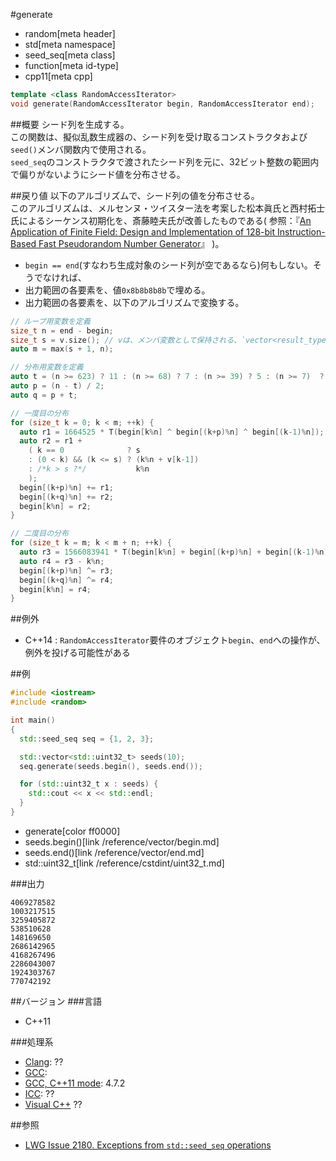 #generate
* random[meta header]
* std[meta namespace]
* seed_seq[meta class]
* function[meta id-type]
* cpp11[meta cpp]

```cpp
template <class RandomAccessIterator>
void generate(RandomAccessIterator begin, RandomAccessIterator end);
```

##概要
シード列を生成する。  
この関数は、擬似乱数生成器の、シード列を受け取るコンストラクタおよび`seed()`メンバ関数内で使用される。  
`seed_seq`のコンストラクタで渡されたシード列を元に、32ビット整数の範囲内で偏りがないようにシード値を分布させる。  


##戻り値
以下のアルゴリズムで、シード列の値を分布させる。  
このアルゴリズムは、メルセンヌ・ツイスター法を考案した松本眞氏と西村拓士氏によるシーケンス初期化を、斎藤睦夫氏が改善したものである( 参照：『[An Application of Finite Field: Design and Implementation of 128-bit Instruction-Based Fast Pseudorandom Number Generator](http://www.math.sci.hiroshima-u.ac.jp/~m-mat/MT/SFMT/M062821.pdf)』 )。

- `begin == end`(すなわち生成対象のシード列が空であるなら)何もしない。そうでなければ、
- 出力範囲の各要素を、値`0x8b8b8b8b`で埋める。
- 出力範囲の各要素を、以下のアルゴリズムで変換する。

```cpp
// ループ用変数を定義
size_t n = end - begin;
size_t s = v.size(); // vは、メンバ変数として保持される、`vector<result_type>`型のシード列オブジェクト
auto m = max(s + 1, n);

// 分布用変数を定義
auto t = (n >= 623) ? 11 : (n >= 68) ? 7 : (n >= 39) ? 5 : (n >= 7)  ? 3 : (n - 1) / 2;
auto p = (n - t) / 2;
auto q = p + t;

// 一度目の分布
for (size_t k = 0; k < m; ++k) {
  auto r1 = 1664525 * T(begin[k%n] ^ begin[(k+p)%n] ^ begin[(k-1)%n]);
  auto r2 = r1 +
    ( k == 0              ? s
    : (0 < k) && (k <= s) ? (k%n + v[k-1])
    : /*k > s ?*/           k%n
    );
  begin[(k+p)%n] += r1;
  begin[(k+q)%n] += r2;
  begin[k%n] = r2;
}

// 二度目の分布
for (size_t k = m; k < m + n; ++k) {
  auto r3 = 1566083941 * T(begin[k%n] + begin[(k+p)%n] + begin[(k-1)%n]);
  auto r4 = r3 - k%n;
  begin[(k+p)%n] ^= r3;
  begin[(k+q)%n] ^= r4;
  begin[k%n] = r4;
}
```


##例外
- C++14 : `RandomAccessIterator`要件のオブジェクト`begin`、`end`への操作が、例外を投げる可能性がある


##例
```cpp
#include <iostream>
#include <random>

int main()
{
  std::seed_seq seq = {1, 2, 3};

  std::vector<std::uint32_t> seeds(10);
  seq.generate(seeds.begin(), seeds.end());

  for (std::uint32_t x : seeds) {
    std::cout << x << std::endl;
  }
}
```
* generate[color ff0000]
* seeds.begin()[link /reference/vector/begin.md]
* seeds.end()[link /reference/vector/end.md]
* std::uint32_t[link /reference/cstdint/uint32_t.md]

###出力
```
4069278582
1003217515
3259405872
538510628
148169650
2686142965
4168267496
2286043007
1924303767
770742192
```

##バージョン
###言語
- C++11

###処理系
- [Clang](/implementation.md#clang): ??
- [GCC](/implementation.md#gcc): 
- [GCC, C++11 mode](/implementation.md#gcc): 4.7.2
- [ICC](/implementation.md#icc): ??
- [Visual C++](/implementation.md#visual_cpp) ??


##参照
- [LWG Issue 2180. Exceptions from `std::seed_seq` operations](http://www.open-std.org/jtc1/sc22/wg21/docs/lwg-defects.html#2180)


